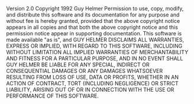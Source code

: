 Version 2.0 Copyright 1992 Guy Helmer
    Permission to use, copy, modify, and distribute this software and
its documentation for any purpose and without fee is hereby granted,
provided that the above copyright notice appears in all copies and
that both the above copyright notice and this permission notice appear
in supporting documentation.  This software is made available "as is",
and
GUY HELMER DISCLAIMS ALL WARRANTIES, EXPRESS OR IMPLIED, WITH
REGARD TO THIS SOFTWARE, INCLUDING WITHOUT LIMITATION ALL IMPLIED
WARRANTIES OF MERCHANTABILITY AND FITNESS FOR A PARTICULAR PURPOSE,
AND IN NO EVENT SHALL GUY HELMER BE LIABLE FOR ANY SPECIAL, INDIRECT
OR CONSEQUENTIAL DAMAGES OR ANY DAMAGES WHATSOEVER RESULTING FROM LOSS
OF USE, DATA OR PROFITS, WHETHER IN AN ACTION OF CONTRACT, TORT
(INCLUDING NEGLIGENCE) OR STRICT LIABILITY, ARISING OUT OF OR IN
CONNECTION WITH THE USE OR PERFORMANCE OF THIS SOFTWARE.
